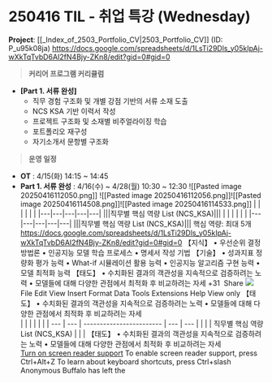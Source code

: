 # 250416 TIL - 취업 특강  (Wednesday)
**Project**: [[_Index_of_2503_Portfolio_CV|2503_Portfolio_CV]] (ID: P_u95k08ja)
https://docs.google.com/spreadsheets/d/1LsTi29Dls_y05kIpAj-wXkTqTvbD6AI2fN4Bjy-ZKn8/edit?gid=0#gid=0
> **커리어 프로그램 커리큘럼**
- **[Part 1. 서류 완성]**
    - 직무 경험 구조화 및 개별 강점 기반의 서류 소재 도출
    - NCS KSA 기반 이력서 작성
    - 프로젝트 구조화 및 소재별 비주얼라이징 학습
    - 포트폴리오 재구성
    - 자기소개서 문항별 구조화
> **운영 일정**
- **OT** : 4/15(화) 14:15 ~ 14:45
- **Part 1. 서류 완성** : 4/16(수) ~ 4/28(월) 10:30 ~ 12:30
![[Pasted image 20250416112050.png]]
![[Pasted image 20250416112056.png]]![[Pasted image 20250416114508.png]]![[Pasted image 20250416114533.png]]
|   |   |   |   |   |
|---|---|---|---|---|
|||직무별 핵심 역량 List (NCS_KSA)|||
|   |   |   |   |   |
|---|---|---|---|---|
|||직무별 핵심 역량 List (NCS_KSA)|||
핵심 역량: 최대 5개
https://docs.google.com/spreadsheets/d/1LsTi29Dls_y05kIpAj-wXkTqTvbD6AI2fN4Bjy-ZKn8/edit?gid=0#gid=0
【지식】 • 우선순위 결정 방법론 • 인공지능 모델 학습 프로세스 • 명세서 작성 기법
【기술】 • 성과지표 정량화 평가 능력 • What-if 시뮬레이션 활용 능력 • 인공지능 알고리즘 구현 능력 • 모델 최적화 능력
【태도】
• 수치화된 결과의 객관성을 지속적으로 검증하려는 노력
• 모델들에 대해 다양한 관점에서 최적화 후 비교하려는 자세
+31
 Share
[
![](https://lh3.googleusercontent.com/ogw/AF2bZyg47oLt8I-9MdmZPvc--Se3EhYFXfWGgf5Li3RpUFLEwr0P=s32-c-mo)](https://accounts.google.com/SignOutOptions?hl=en&continue=https://docs.google.com/spreadsheets/d/1LsTi29Dls_y05kIpAj-wXkTqTvbD6AI2fN4Bjy-ZKn8/edit%3Fgid%3D0&ec=GBRAmwI)
File
Edit
View
Insert
Format
Data
Tools
Extensions
Help
View only
【태도】 • 수치화된 결과의 객관성을 지속적으로 검증하려는 노력 • 모델들에 대해 다양한 관점에서 최적화 후 비교하려는 자세  
|     |     |                          |     |     |
| --- | --- | ------------------------ | --- | --- |
|     |     | 직무별 핵심 역량 List (NCS_KSA) |     |     |
【태도】 • 수치화된 결과의 객관성을 지속적으로 검증하려는 노력 • 모델들에 대해 다양한 관점에서 최적화 후 비교하려는 자세  
[Turn on screen reader support](https://docs.google.com/spreadsheets/d/1LsTi29Dls_y05kIpAj-wXkTqTvbD6AI2fN4Bjy-ZKn8/edit?gid=0#)
To enable screen reader support, press Ctrl+Alt+Z To learn about keyboard shortcuts, press Ctrl+slash
	Anonymous Buffalo has left the 
```